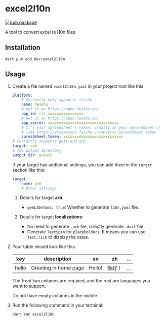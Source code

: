 # excel2l10n

[![pub package](https://img.shields.io/pub/v/excel2l10n.svg)](https://pub.dev/packages/excel2l10n)

A tool to convert excel to l10n files.

## Installation

```console
dart pub add dev:excel2l10n
```

## Usage

1. Create a file named `excel2l10n.yaml` in your project root like this:

    ```yaml
    platform:
        # Currently only supports feishu
        name: feishu
        # Get it on https://open.feishu.cn/
        app_id: cli_xxxxxxxxxxxxxxxx
        # Get it on https://open.feishu.cn/
        app_secret: xxxxxxxxxxxxxxxxxxxxxxxxxxxxxxxx
        # It's your spreadsheet's token, usually in your spreadsheet url, 
        # like https://xxxxxxxxxx.feishu.cn/sheets/:spreadsheet_token
        spreadsheet_token: xxxxxxxxxxxxxxxxxxxxxxxxxxx
    # Currently supports getx and arb
    target: arb
    # The output directory
    output_dir: output
    ```

    If your target has additional settings, you can add them in the `target` section like this:

    ```yaml
    target:
        name: arb
        # Other settings
    ```

    1. Details for target **arb**:

        * `genL10nYaml: true`: Whether to generate `l10n.yaml` file.

    1. Details for target **localizations**:

        * No need to generate `.arb` file, directly generate `.dart` file.
        * Generate `TextSpan` for `placeholders`. It means you can use `Text.rich` to display the value.

1. Your table should look like this:

    | key | description | en | zh | ... |
    |-|-|-|-|-|
    | hello | Greeting in home page | Hello! | 你好！  | ... |

    The front two columns are required, and the rest are languages you want to support.

    Do not have empty columns in the middle.

1. Run the following command in your terminal:

    ```console
    dart run excel2l10n
    ```
